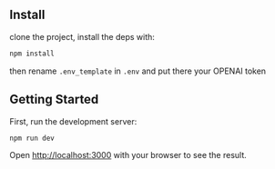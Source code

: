 
## Install 
clone the project, install the deps with: 

```bash
npm install
```

then rename `.env_template` in `.env` and put there your OPENAI token

## Getting Started



First, run the development server:

```bash
npm run dev
```

Open [http://localhost:3000](http://localhost:3000) with your browser to see the result.
